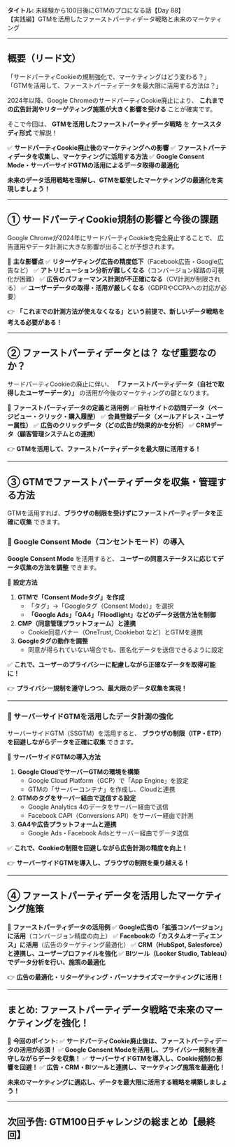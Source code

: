 **タイトル:**
未経験から100日後にGTMのプロになる話【Day 88】\
【実践編】GTMを活用したファーストパーティデータ戦略と未来のマーケティング

---

## **概要（リード文）**

「サードパーティCookieの規制強化で、マーケティングはどう変わる？」
「GTMを活用して、ファーストパーティデータを最大限に活用する方法は？」

2024年以降、Google ChromeのサードパーティCookie廃止により、
**これまでの広告計測やリターゲティング施策が大きく影響を受ける** ことが確実です。

そこで今回は、 **GTMを活用したファーストパーティデータ戦略** を **ケーススタディ形式** で解説！

✅ **サードパーティCookie廃止後のマーケティングへの影響**
✅ **ファーストパーティデータを収集し、マーケティングに活用する方法**
✅ **Google Consent Mode・サーバーサイドGTMの活用によるデータ取得の最適化**

**未来のデータ活用戦略を理解し、GTMを駆使したマーケティングの最適化を実現しましょう！**

---

## **① サードパーティCookie規制の影響と今後の課題**

Google Chromeが2024年にサードパーティCookieを完全廃止することで、
広告運用やデータ計測に大きな影響が出ることが予想されます。

📌 **主な影響点**
✅ **リターゲティング広告の精度低下**（Facebook広告・Google広告など）
✅ **アトリビューション分析が難しくなる**（コンバージョン経路の可視化が困難）
✅ **広告のパフォーマンス計測が不正確になる**（CV計測が制限される）
✅ **ユーザーデータの取得・活用が厳しくなる**（GDPRやCCPAへの対応が必要）

👉 **「これまでの計測方法が使えなくなる」という前提で、新しいデータ戦略を考える必要がある！**

---

## **② ファーストパーティデータとは？ なぜ重要なのか？**

サードパーティCookieの廃止に伴い、
**「ファーストパーティデータ（自社で取得したユーザーデータ）」** の活用が今後のマーケティングの鍵となります。

📌 **ファーストパーティデータの定義と活用例**
✅ **自社サイトの訪問データ（ページビュー・クリック・購入履歴）**
✅ **会員登録データ（メールアドレス・ユーザー属性）**
✅ **広告のクリックデータ（どの広告が効果的かを分析）**
✅ **CRMデータ（顧客管理システムとの連携）**

👉 **GTMを活用して、ファーストパーティデータを最大限に活用する！**

---

## **③ GTMでファーストパーティデータを収集・管理する方法**

GTMを活用すれば、**ブラウザの制限を受けずにファーストパーティデータを正確に収集** できます。

### **🔹 Google Consent Mode（コンセントモード）の導入**

**Google Consent Mode** を活用すると、
**ユーザーの同意ステータスに応じてデータ収集の方法を調整** できます。

📌 **設定方法**
1. **GTMで「Consent Modeタグ」を作成**
   - 「タグ」→「Googleタグ（Consent Mode）」を選択
   - **「Google Ads」「GA4」「Floodlight」などのデータ送信方法を制御**
2. **CMP（同意管理プラットフォーム）と連携**
   - Cookie同意バナー（OneTrust, Cookiebot など）とGTMを連携
3. **Googleタグの動作を調整**
   - 同意が得られていない場合でも、匿名化データを送信できるように設定

✅ **これで、ユーザーのプライバシーに配慮しながら正確なデータを取得可能に！**

👉 **プライバシー規制を遵守しつつ、最大限のデータ収集を実現！**

---

### **🔹 サーバーサイドGTMを活用したデータ計測の強化**

サーバーサイドGTM（SSGTM）を活用すると、
**ブラウザの制限（ITP・ETP）を回避しながらデータを正確に収集** できます。

📌 **サーバーサイドGTMの導入方法**
1. **Google CloudでサーバーGTMの環境を構築**
   - Google Cloud Platform（GCP）で「App Engine」を設定
   - GTMの「サーバーコンテナ」を作成し、Cloudと連携
2. **GTMのタグをサーバー経由で送信する設定**
   - Google Analytics 4のデータをサーバー経由で送信
   - Facebook CAPI（Conversions API）をサーバー経由で計測
3. **GA4や広告プラットフォームと連携**
   - Google Ads・Facebook Adsとサーバー経由でデータ送信

✅ **これで、Cookieの制限を回避しながら広告計測の精度を向上！**

👉 **サーバーサイドGTMを導入し、ブラウザの制限を乗り越える！**

---

## **④ ファーストパーティデータを活用したマーケティング施策**

📌 **ファーストパーティデータの活用例**
✅ **Google広告の「拡張コンバージョン」に活用**（コンバージョン精度の向上）
✅ **Facebookの「カスタムオーディエンス」に活用**（広告のターゲティング最適化）
✅ **CRM（HubSpot, Salesforce）と連携し、ユーザープロファイルを強化**
✅ **BIツール（Looker Studio, Tableau）でデータ分析を行い、施策の最適化**

👉 **広告の最適化・リターゲティング・パーソナライズマーケティングに活用！**

---

## **まとめ: ファーストパーティデータ戦略で未来のマーケティングを強化！**

📌 **今回のポイント:**
✅ **サードパーティCookie廃止後は、ファーストパーティデータの活用が必須！**
✅ **Google Consent Modeを活用し、プライバシー規制を遵守しながらデータを収集！**
✅ **サーバーサイドGTMを導入し、Cookie規制の影響を回避！**
✅ **広告・CRM・BIツールと連携し、マーケティング施策を最適化！**

**未来のマーケティングに適応し、データを最大限に活用する戦略を構築しましょう！**

---

## **次回予告: GTM100日チャレンジの総まとめ【最終回】**